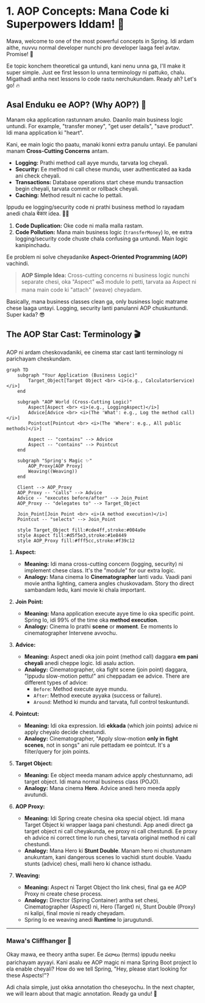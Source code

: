 # 1. AOP Concepts: Mana Code ki Superpowers Iddam! 🦸

Mawa, welcome to one of the most powerful concepts in Spring. Idi ardam aithe, nuvvu normal developer nunchi pro developer laaga feel avtav. Promise! 🙏

Ee topic konchem theoretical ga untundi, kani nenu unna ga, I'll make it super simple. Just ee first lesson lo unna terminology ni pattuko, chalu. Migathadi antha next lessons lo code rastu nerchukundam. Ready ah? Let's go! 🔥

## Asal Enduku ee AOP? (Why AOP?) 🤔

Manam oka application rastunnam anuko. Daanilo main business logic untundi. For example, "transfer money", "get user details", "save product". Idi mana application ki "heart".

Kani, ee main logic tho paatu, manaki konni extra panulu untayi. Ee panulani manam **Cross-Cutting Concerns** antam.
*   **Logging:** Prathi method call ayye mundu, tarvata log cheyali.
*   **Security:** Ee method ni call chese mundu, user authenticated aa kada ani check cheyali.
*   **Transactions:** Database operations start chese mundu transaction begin cheyali, tarvata commit or rollback cheyali.
*   **Caching:** Method result ni cache lo pettali.

Ippudu ee logging/security code ni prathi business method lo rayadam anedi chala बेकार idea. 🤦‍♂️
1.  **Code Duplication:** Oke code ni malla malla rastam.
2.  **Code Pollution:** Mana main business logic (`transferMoney`) lo, ee extra logging/security code chuste chala confusing ga untundi. Main logic kanipinchadu.

Ee problem ni solve cheyadanike **Aspect-Oriented Programming (AOP)** vachindi.

> **AOP Simple Idea:** Cross-cutting concerns ni business logic nunchi separate chesi, oka "Aspect" అనే module lo petti, tarvata aa Aspect ni mana main code ki "attach" (weave) cheyadam.

Basically, mana business classes clean ga, only business logic matrame chese laaga untayi. Logging, security lanti panulanni AOP chuskuntundi. Super kada? 😎

## The AOP Star Cast: Terminology 🎬

AOP ni ardam cheskovadaniki, ee cinema star cast lanti terminology ni parichayam cheskundam.

```mermaid
graph TD
    subgraph "Your Application (Business Logic)"
        Target_Object[Target Object <br> <i>(e.g., CalculatorService)</i>]
    end

    subgraph "AOP World (Cross-Cutting Logic)"
        Aspect[Aspect <br> <i>(e.g., LoggingAspect)</i>]
        Advice[Advice <br> <i>(The 'What': e.g., Log the method call)</i>]
        Pointcut[Pointcut <br> <i>(The 'Where': e.g., All public methods)</i>]

        Aspect -- "contains" --> Advice
        Aspect -- "contains" --> Pointcut
    end

    subgraph "Spring's Magic ✨"
        AOP_Proxy[AOP Proxy]
        Weaving((Weaving))
    end

    Client --> AOP_Proxy
    AOP_Proxy -- "calls" --> Advice
    Advice -- "executes before/after" --> Join_Point
    AOP_Proxy -- "delegates to" --> Target_Object

    Join_Point[Join Point <br> <i>(A method execution)</i>]
    Pointcut -- "selects" --> Join_Point

    style Target_Object fill:#cde4ff,stroke:#004a9e
    style Aspect fill:#d5f5e3,stroke:#1e8449
    style AOP_Proxy fill:#fff5cc,stroke:#f39c12
```

1.  **Aspect:**
    *   **Meaning:** Idi mana cross-cutting concern (logging, security) ni implement chese class. It's the "module" for our extra logic.
    *   **Analogy:** Mana cinema lo **Cinematographer** lanti vadu. Vaadi pani movie antha lighting, camera angles chuskovadam. Story tho direct sambandam ledu, kani movie ki chala important.

2.  **Join Point:**
    *   **Meaning:** Mana application execute ayye time lo oka specific point. Spring lo, idi 99% of the time oka **method execution**.
    *   **Analogy:** Cinema lo prathi **scene** or **moment**. Ee moments lo cinematographer Intervene avvochu.

3.  **Advice:**
    *   **Meaning:** Aspect anedi oka join point (method call) daggara **em pani cheyali** anedi cheppe logic. Idi asalu action.
    *   **Analogy:** Cinematographer, oka fight scene (join point) daggara, "Ippudu slow-motion pettu!" ani cheppadam ee advice. There are different types of advice:
        *   `Before`: Method execute ayye mundu.
        *   `After`: Method execute ayyaka (success or failure).
        *   `Around`: Method ki mundu and tarvata, full control teskuntundi.

4.  **Pointcut:**
    *   **Meaning:** Idi oka expression. Idi **ekkada** (which join points) advice ni apply cheyalo decide chestundi.
    *   **Analogy:** Cinematographer, "Apply slow-motion **only in fight scenes**, not in songs" ani rule pettadam ee pointcut. It's a filter/query for join points.

5.  **Target Object:**
    *   **Meaning:** Ee object meeda manam advice apply chestunnamo, adi target object. Idi mana normal business class (POJO).
    *   **Analogy:** Mana cinema **Hero**. Advice anedi hero meeda apply avutundi.

6.  **AOP Proxy:**
    *   **Meaning:** Idi Spring create chesina oka special object. Idi mana Target Object ki wrapper laaga pani chestundi. App anedi direct ga target object ni call cheyakunda, ee proxy ni call chestundi. Ee proxy eh advice ni correct time lo run chesi, tarvata original method ni call chestundi.
    *   **Analogy:** Mana Hero ki **Stunt Double**. Manam hero ni chustunnam anukuntam, kani dangerous scenes lo vachidi stunt double. Vaadu stunts (advice) chesi, malli hero ki chance isthadu.

7.  **Weaving:**
    *   **Meaning:** Aspect ni Target Object tho link chesi, final ga ee AOP Proxy ni create chese process.
    *   **Analogy:** Director (Spring Container) antha set chesi, Cinematographer (Aspect) ni, Hero (Target) ni, Stunt Double (Proxy) ni kalipi, final movie ni ready cheyadam.
    *   Spring lo ee weaving anedi **Runtime** lo jarugutundi.

---

### Mawa's Cliffhanger 🧗

Okay mawa, ee theory antha super. Ee పదాలు (terms) ippudu neeku parichayam ayyayi. Kani asalu ee AOP magic ni mana Spring Boot project lo ela enable cheyali? How do we tell Spring, "Hey, please start looking for these Aspects!"?

Adi chala simple, just okka annotation tho cheseyochu. In the next chapter, we will learn about that magic annotation. Ready ga undu! 🤗
